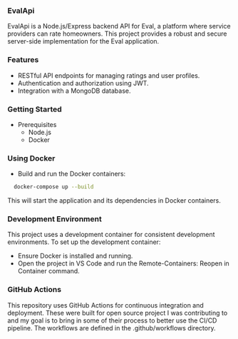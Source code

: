 ### EvalApi
EvalApi is a Node.js/Express backend API for Eval, a platform where service providers can rate homeowners. This project provides a robust and secure server-side implementation for the Eval application.

### Features
- RESTful API endpoints for managing ratings and user profiles.
- Authentication and authorization using JWT.
- Integration with a MongoDB database.

### Getting Started
- Prerequisites
  - Node.js
  - Docker

### Using Docker
- Build and run the Docker containers:
```bash
  docker-compose up --build
```
This will start the application and its dependencies in Docker containers.

### Development Environment
This project uses a development container for consistent development environments. To set up the development container:

- Ensure Docker is installed and running.
- Open the project in VS Code and run the Remote-Containers: Reopen in Container command.

### GitHub Actions
This repository uses GitHub Actions for continuous integration and deployment. These were built for open source project I was contributing to and my goal is to bring in some of their process to better use the CI/CD pipeline.
The workflows are defined in the .github/workflows directory.


